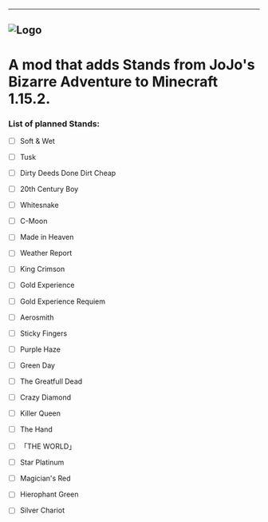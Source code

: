 -------------------------------------------
![Logo](https://github.com/Novarch129/JoJo-s-Blocky-Adventure/blob/master/src/main/resources/logo.png)
-------------------------------------------
# A mod that adds Stands from JoJo's Bizarre Adventure to Minecraft 1.15.2.

### List of planned Stands:
- [ ] Soft & Wet
- [ ] Tusk
- [ ] Dirty Deeds Done Dirt Cheap
- [ ] 20th Century Boy
- [ ] Whitesnake
- [ ] C-Moon
- [ ] Made in Heaven
- [ ] Weather Report
- [ ] King Crimson
- [ ] Gold Experience
- [ ] Gold Experience Requiem
- [ ] Aerosmith
- [ ] Sticky Fingers
- [ ] Purple Haze
- [ ] Green Day
- [ ] The Greatfull Dead
- [ ] Crazy Diamond
- [ ] Killer Queen
- [ ] The Hand
- [ ] 「THE WORLD」
- [ ] Star Platinum
- [ ] Magician's Red
- [ ] Hierophant Green
- [ ] Silver Chariot

